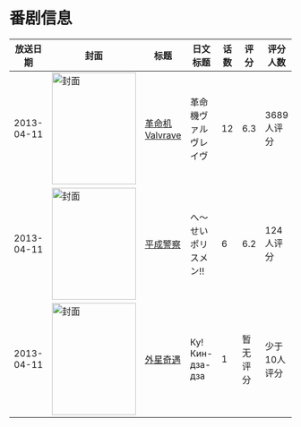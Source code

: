 # 番剧信息

|放送日期|封面|标题|日文标题|话数|评分|评分人数|
|---|---|---|---|---|---|---|
|2013-04-11|<img src="//lain.bgm.tv/pic/cover/c/c1/51/56951_4OJ2O.jpg" alt="封面" style="width:150px;height:200px;object-fit:cover;">|[革命机Valvrave](https://bangumi.tv/subject/56951)|革命機ヴァルヴレイヴ|12|6.3|3689人评分|
|2013-04-11|<img src="//lain.bgm.tv/pic/cover/c/2a/87/70167_Ehk0c.jpg" alt="封面" style="width:150px;height:200px;object-fit:cover;">|[平成警察](https://bangumi.tv/subject/70167)|へ〜せいポリスメン!!|6|6.2|124人评分|
|2013-04-11|<img src="//lain.bgm.tv/pic/cover/c/51/6d/456329_A6kBx.jpg" alt="封面" style="width:150px;height:200px;object-fit:cover;">|[外星奇遇](https://bangumi.tv/subject/456329)|Ку! Кин-дза-дза|1|暂无评分|少于10人评分|
